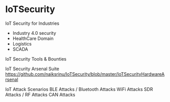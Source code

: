 # IoTSecurity

IoT Security for Industries
  - Industry 4.0 security
  - HealthCare Domain
  - Logistics 
  - SCADA

IoT Security Tools & Bounties



IoT Security Arsenal Suite
https://github.com/naiksrinu/IoTSecurity/blob/master/IoTSecurityHardwareArsenal


IoT Attack Scenarios
  BLE Attacks / Bluetooth Attacks
  WiFi Attacks
  SDR Attacks / RF Attacks
  CAN Attacks
  
  
